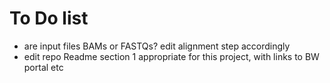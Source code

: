 To Do list
==========

* are input files BAMs or FASTQs? edit alignment step accordingly
* edit repo Readme section 1 appropriate for this project, with links to BW portal etc
